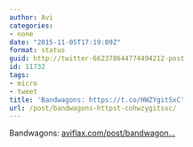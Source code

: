 ```yaml
---
author: Avi
categories:
- none
date: "2015-11-05T17:19:09Z"
format: status
guid: http://twitter-662378644774494212-post
id: 11732
tags:
- micro
- tweet
title: 'Bandwagons: https://t.co/HWZYgitSxC'
url: /post/bandwagons-httpst-cohwzygitsxc/
---
```

Bandwagons: [aviflax.com/post/bandwagon…](http://aviflax.com/post/bandwagons/)